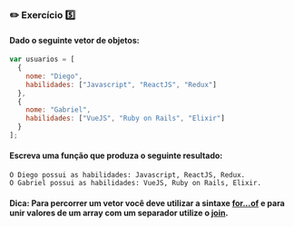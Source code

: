 ### :pencil2: Exercício :five:

#### Dado o seguinte vetor de objetos:

```javascript
var usuarios = [
  {
    nome: "Diego",
    habilidades: ["Javascript", "ReactJS", "Redux"]
  },
  {
    nome: "Gabriel",
    habilidades: ["VueJS", "Ruby on Rails", "Elixir"]
  }
];
```

#### Escreva uma função que produza o seguinte resultado:

```
O Diego possui as habilidades: Javascript, ReactJS, Redux.
O Gabriel possui as habilidades: VueJS, Ruby on Rails, Elixir.
```

#### Dica: Para percorrer um vetor você deve utilizar a sintaxe [for...of](https://developer.mozilla.org/pt-BR/docs/Web/JavaScript/Reference/Statements/for...of "for...of") e para unir valores de um array com um separador utilize o [join](https://developer.mozilla.org/pt-BR/docs/Web/JavaScript/Reference/Global_Objects/Array/join "Array.prototype.join()").
